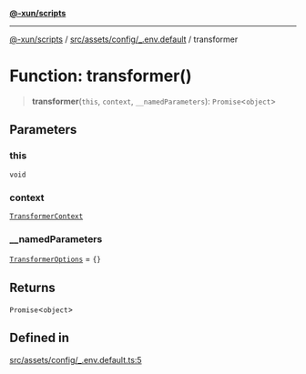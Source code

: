 [**@-xun/scripts**](../../../../../README.md)

***

[@-xun/scripts](../../../../../README.md) / [src/assets/config/\_.env.default](../README.md) / transformer

# Function: transformer()

> **transformer**(`this`, `context`, `__namedParameters`): `Promise`\<`object`\>

## Parameters

### this

`void`

### context

[`TransformerContext`](../../../type-aliases/TransformerContext.md)

### \_\_namedParameters

[`TransformerOptions`](../../../type-aliases/TransformerOptions.md) = `{}`

## Returns

`Promise`\<`object`\>

## Defined in

[src/assets/config/\_.env.default.ts:5](https://github.com/Xunnamius/xscripts/blob/12020afea79f1ec674174f8cb4103ac0b46875c5/src/assets/config/_.env.default.ts#L5)
